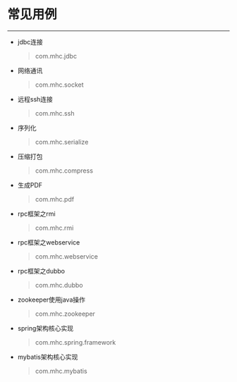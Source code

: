 # 常见用例
----------
* jdbc连接
    > com.mhc.jdbc
* 网络通讯
    > com.mhc.socket 
* 远程ssh连接
    > com.mhc.ssh 
* 序列化
    > com.mhc.serialize   
* 压缩打包
    > com.mhc.compress
* 生成PDF
    > com.mhc.pdf
* rpc框架之rmi
    > com.mhc.rmi   
* rpc框架之webservice
    > com.mhc.webservice
* rpc框架之dubbo
    > com.mhc.dubbo 
* zookeeper使用java操作
    > com.mhc.zookeeper
* spring架构核心实现
    > com.mhc.spring.framework
* mybatis架构核心实现
    > com.mhc.mybatis
    
    
